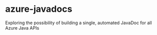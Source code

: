 # azure-javadocs
Exploring the possibility of building a single, automated JavaDoc for all Azure Java APIs
